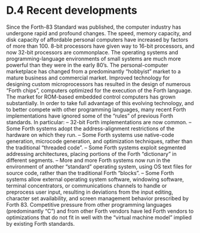 # D.4 Recent developments 

Since the Forth-83 Standard was published, the computer industry has undergone rapid and profound  changes. The speed, memory capacity, and disk capacity of affordable personal computers have increased  by factors of more than 100. 8-bit processors have given way to 16-bit processors, and now 32-bit  processors are commonplace.
The operating systems and programming-language environments of small systems are much more powerful  than they were in the early 80’s.
The personal-computer marketplace has changed from a predominantly “hobbyist” market to a mature  business and commercial market.
Improved technology for designing custom microprocessors has resulted in the design of numerous “Forth  chips”, computers optimized for the execution of the Forth language.
The market for ROM-based embedded control computers has grown substantially.
In order to take full advantage of this evolving technology, and to better compete with other programming  languages, many recent Forth implementations have ignored some of the “rules” of previous Forth  standards. In particular:  – 32-bit Forth implementations are now common.
– Some Forth systems adopt the address-alignment restrictions of the hardware on which they run.
– Some Forth systems use native-code generation, microcode generation, and optimization techniques, 
rather than the traditional “threaded code”.
– Some Forth systems exploit segmented addressing architectures, placing portions of the Forth 
“dictionary” in different segments.
– More and more Forth systems now run in the environment of another “standard” operating system, 
using OS text files for source code, rather than the traditional Forth “blocks”.
– Some Forth systems allow external operating system software, windowing software, terminal 
concentrators, or communications channels to handle or preprocess user input, resulting in deviations  from the input editing, character set availability, and screen management behavior prescribed by  Forth 83.
Competitive pressure from other programming languages (predominantly “C”) and from other Forth  vendors have led Forth vendors to optimizations that do not fit in well with the “virtual machine model”  implied by existing Forth standards.

